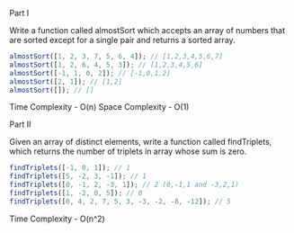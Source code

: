 Part I

Write a function called almostSort which accepts an array of numbers that are sorted except for a single pair and returns a sorted array.

```js
almostSort([1, 2, 3, 7, 5, 6, 4]); // [1,2,3,4,5,6,7]
almostSort([1, 2, 6, 4, 5, 3]); // [1,2,3,4,5,6]
almostSort([-1, 1, 0, 2]); // [-1,0,1,2]
almostSort([2, 1]); // [1,2]
almostSort([]); // []
```

Time Complexity - O(n)
Space Complexity - O(1)

Part II

Given an array of distinct elements, write a function called findTriplets, which returns the number of triplets in array whose sum is zero.

```js
findTriplets([-1, 0, 1]); // 1
findTriplets([5, -2, 3, -1]); // 1
findTriplets([0, -1, 2, -3, 1]); // 2 (0,-1,1 and -3,2,1)
findTriplets([1, -2, 0, 5]); // 0
findTriplets([0, 4, 2, 7, 5, 3, -3, -2, -8, -12]); // 5
```

Time Complexity - O(n^2)
